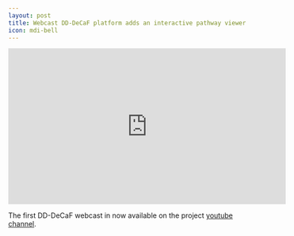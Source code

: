 ```yaml
---
layout: post
title: Webcast DD-DeCaF platform adds an interactive pathway viewer
icon: mdi-bell
---
```

<iframe width="560" height="315" src="https://www.youtube.com/embed/i96AUKD-ATY" frameborder="0" allowfullscreen></iframe>

The first DD-DeCaF webcast in now available on the project [youtube channel](https://www.youtube.com/channel/UCg_EU0w-OI2YhMm94wUq-Jw).
